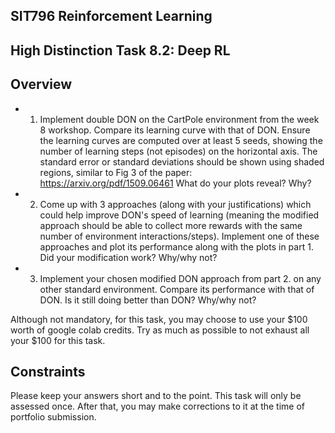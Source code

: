 ## SIT796 Reinforcement Learning

## High Distinction Task 8.2: Deep RL

## Overview

- 1. Implement double DON on the CartPole environment from the week 8 workshop. Compare its learning curve with that of DON. Ensure the learning curves are computed over at least 5 seeds, showing the number of learning steps (not episodes) on the horizontal axis. The standard error or standard deviations should be shown using shaded regions, similar to Fig 3 of the paper: https://arxiv.org/pdf/1509.06461 What do your plots reveal? Why?
- 2. Come up with 3 approaches (along with your justifications) which could help improve DON's speed of learning (meaning the modified approach should be able to collect more rewards with the same number of environment interactions/steps). Implement one of these approaches and plot its performance along with the plots in part 1. Did your modification work? Why/why not?
- 3. Implement your chosen modified DON approach from part 2. on any other standard environment. Compare its performance with that of DON. Is it still doing better than DON? Why/why not?

Although not mandatory, for this task, you may choose to use your $100 worth of google colab credits. Try as much as possible to not exhaust all your $100 for this task.

## Constraints

Please keep your answers short and to the point. This task will only be assessed once. After that, you may make corrections to it at the time of portfolio submission.

<!-- image -->